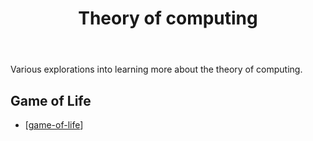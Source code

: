 ﻿---
backlinks:
- title: Learning computer science
  url: /memex/sense/computing/learning-cs/learning-computer-science.html
tags:
- theory-of-computing
- computing
- computer-science
title: Theory of computing
type: note
---
Various explorations into learning more about the theory of computing.

## Game of Life

- [[game-of-life]]

[//begin]: # "Autogenerated link references for markdown compatibility"
[game-of-life]: game-of-life "Game of life"
[//end]: # "Autogenerated link references"
